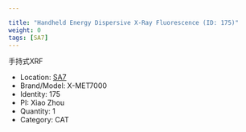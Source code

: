 ```yaml
---

title: "Handheld Energy Dispersive X-Ray Fluorescence (ID: 175)"
weight: 0
tags: [SA7]
---
```


手持式XRF

<!--more-->



- Location: [SA7](../../tags/SA7)
- Brand/Model: X-MET7000
- Identity: 175
- PI: Xiao Zhou
- Quantity: 1
- Category: CAT






